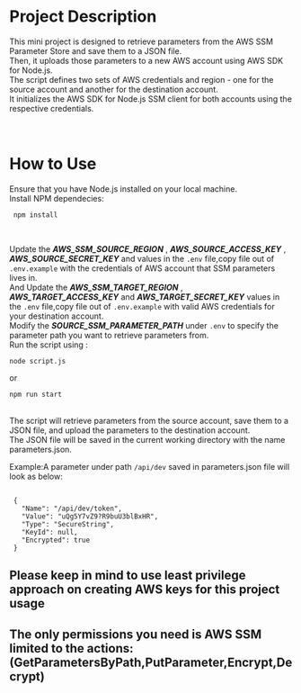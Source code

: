 # Project Description
This mini project is designed to retrieve parameters from the AWS SSM Parameter Store and save them to a JSON file. <br>
Then, it uploads those parameters to a new AWS account using AWS SDK for Node.js.<br>
The script defines two sets of AWS credentials and region - one for the source account and another for the destination account.<br>
It initializes the AWS SDK for Node.js SSM client for both accounts using the respective credentials.<br>
<br><br>

# How to Use
Ensure that you have Node.js installed on your local machine.<br>
Install NPM  dependecies: <br>
```
 npm install 
```
 <br>

Update the ***AWS_SSM_SOURCE_REGION*** , ***AWS_SOURCE_ACCESS_KEY*** , ***AWS_SOURCE_SECRET_KEY*** and  values in the `.env` file,copy file out of `.env.example`  with the credentials of AWS account that SSM parameters lives in.<br>
And Update the ***AWS_SSM_TARGET_REGION*** , ***AWS_TARGET_ACCESS_KEY*** and  ***AWS_TARGET_SECRET_KEY*** values in the `.env` file,copy file out of `.env.example`  with valid AWS credentials for your destination account.<br>
Modify the ***SOURCE_SSM_PARAMETER_PATH*** under `.env` to specify the parameter path you want to retrieve parameters from.<br>
Run the script using :

```
node script.js
```
or

```
npm run start
```

<br>
The script will retrieve parameters from the source account, save them to a JSON file, and upload the parameters to the destination account.<br>
 The JSON file will be saved in the current working directory with the name parameters.json.

 Example:A parameter under path `/api/dev` saved in parameters.json file will look as below: <br>

 ```

  {
    "Name": "/api/dev/token",
    "Value": "uQg5Y7vZ9?R9buU3blBxHR",
    "Type": "SecureString",
    "KeyId": null,
    "Encrypted": true
  }

  ```


  ## Please keep in mind to use least privilege approach on creating AWS keys for this project usage
  ## The only permissions you need is AWS SSM  limited to the actions:(GetParametersByPath,PutParameter,Encrypt,Decrypt)
